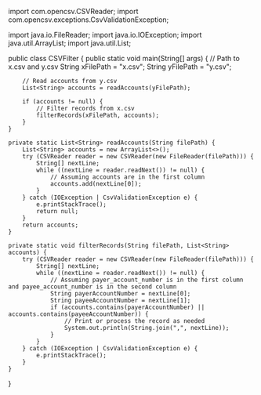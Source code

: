 import com.opencsv.CSVReader;
import com.opencsv.exceptions.CsvValidationException;

import java.io.FileReader;
import java.io.IOException;
import java.util.ArrayList;
import java.util.List;

public class CSVFilter {
    public static void main(String[] args) {
        // Path to x.csv and y.csv
        String xFilePath = "x.csv";
        String yFilePath = "y.csv";

        // Read accounts from y.csv
        List<String> accounts = readAccounts(yFilePath);

        if (accounts != null) {
            // Filter records from x.csv
            filterRecords(xFilePath, accounts);
        }
    }

    private static List<String> readAccounts(String filePath) {
        List<String> accounts = new ArrayList<>();
        try (CSVReader reader = new CSVReader(new FileReader(filePath))) {
            String[] nextLine;
            while ((nextLine = reader.readNext()) != null) {
                // Assuming accounts are in the first column
                accounts.add(nextLine[0]);
            }
        } catch (IOException | CsvValidationException e) {
            e.printStackTrace();
            return null;
        }
        return accounts;
    }

    private static void filterRecords(String filePath, List<String> accounts) {
        try (CSVReader reader = new CSVReader(new FileReader(filePath))) {
            String[] nextLine;
            while ((nextLine = reader.readNext()) != null) {
                // Assuming payer_account_number is in the first column and payee_account_number is in the second column
                String payerAccountNumber = nextLine[0];
                String payeeAccountNumber = nextLine[1];
                if (accounts.contains(payerAccountNumber) || accounts.contains(payeeAccountNumber)) {
                    // Print or process the record as needed
                    System.out.println(String.join(",", nextLine));
                }
            }
        } catch (IOException | CsvValidationException e) {
            e.printStackTrace();
        }
    }
}
